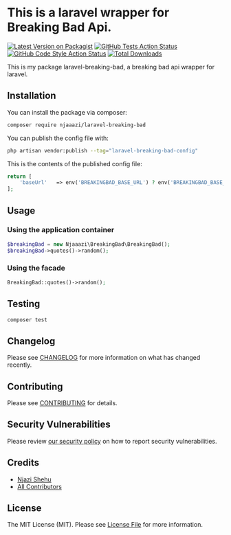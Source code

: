 # This is a laravel wrapper for Breaking Bad Api.

[![Latest Version on Packagist](https://img.shields.io/packagist/v/njaaazi/laravel-breaking-bad.svg?style=flat-square)](https://packagist.org/packages/njaaazi/laravel-breaking-bad)
[![GitHub Tests Action Status](https://img.shields.io/github/workflow/status/njaaazi/laravel-breaking-bad/run-tests?label=tests)](https://github.com/njaaazi/laravel-breaking-bad/actions?query=workflow%3Arun-tests+branch%3Amain)
[![GitHub Code Style Action Status](https://img.shields.io/github/workflow/status/njaaazi/laravel-breaking-bad/Check%20&%20fix%20styling?label=code%20style)](https://github.com/njaaazi/laravel-breaking-bad/actions?query=workflow%3A"Check+%26+fix+styling"+branch%3Amain)
[![Total Downloads](https://img.shields.io/packagist/dt/njaaazi/laravel-breaking-bad.svg?style=flat-square)](https://packagist.org/packages/njaaazi/laravel-breaking-bad)

This is my package laravel-breaking-bad, a breaking bad api wrapper for laravel.

## Installation

You can install the package via composer:

```bash
composer require njaaazi/laravel-breaking-bad
```

You can publish the config file with:

```bash
php artisan vendor:publish --tag="laravel-breaking-bad-config"
```

This is the contents of the published config file:

```php
return [
    'baseUrl'	=> env('BREAKINGBAD_BASE_URL') ? env('BREAKINGBAD_BASE_URL') : 'https://www.breakingbadapi.com/api/',
];
```


## Usage

### Using the application container

```php
$breakingBad = new Njaaazi\BreakingBad\BreakingBad();
$breakingBad->quotes()->random();
```

### Using the facade

```php
BreakingBad::quotes()->random();
```


## Testing

```bash
composer test
```

## Changelog

Please see [CHANGELOG](CHANGELOG.md) for more information on what has changed recently.

## Contributing

Please see [CONTRIBUTING](.github/CONTRIBUTING.md) for details.

## Security Vulnerabilities

Please review [our security policy](../../security/policy) on how to report security vulnerabilities.

## Credits

- [Njazi Shehu](https://github.com/njaaazi)
- [All Contributors](../../contributors)

## License

The MIT License (MIT). Please see [License File](LICENSE.md) for more information.
